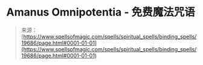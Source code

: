 <!--yml

category: 未分类

date: 2024-06-12 19:01:52

-->

# Amanus Omnipotentia - 免费魔法咒语

> 来源：[https://www.spellsofmagic.com/spells/spiritual_spells/binding_spells/19686/page.html#0001-01-01](https://www.spellsofmagic.com/spells/spiritual_spells/binding_spells/19686/page.html#0001-01-01)
